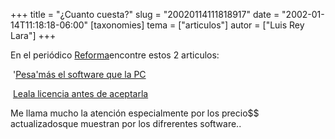 +++
title = "¿Cuanto cuesta?"
slug = "20020114111818917"
date = "2002-01-14T11:18:18-06:00"
[taxonomies]
tema = ["articulos"]
autor = ["Luis Rey Lara"]
+++

En el periódico [Reforma](http://www.reforma.com)encontre estos 2
articulos:

 '[Pesa'más el software que la
PC](http://www.reforma.com/tecnologia/articulo/159490/)

 [Leala licencia antes de
aceptarla](http://www.reforma.com/tecnologia/articulo/159491/)

Me llama mucho la atención especialmente por los precio$$
actualizadosque muestran por los difrerentes software..  
   
 

